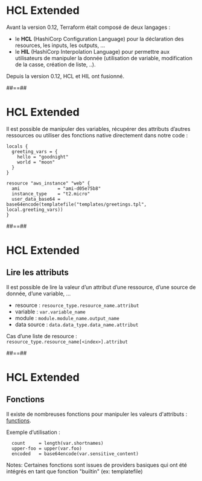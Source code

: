 <!-- .slide: class="with-code-bg-dark"-->

# HCL Extended

Avant la version 0.12, Terraform était composé de deux langages :

* le **HCL** (HashiCorp Configuration Language) pour la déclaration des resources, les inputs, les outputs, ...
* le **HIL** (HashiCorp Interpolation Language) pour permettre aux utilisateurs de manipuler la donnée (utilisation de variable, modification de la casse, création de liste, ..).

Depuis la version 0.12, HCL et HIL ont fusionné.

##==##
<!-- .slide: class="with-code-bg-dark"-->

# HCL Extended

Il est possible de manipuler des variables, récupérer des attributs d’autres ressources ou utiliser des fonctions native directement dans notre code :

```hcl-terraform
locals {
  greeting_vars = {
    hello = "goodnight"
    world = "moon"
  }
}

resource "aws_instance" "web" {
  ami              = "ami-d05e75b8"
  instance_type    = "t2.micro"
  user_data_base64 = base64encode(templatefile("templates/greetings.tpl", local.greeting_vars))
}
```

##==##

# HCL Extended

## Lire les attributs

Il est possible de lire la valeur d’un attribut d’une ressource, d’une source de donnée, d’une variable, …

* resource : `resource_type.resource_name.attribut`
* variable : `var.variable_name`
* module : `module.module_name.output_name`
* data source : `data.data_type.data_name.attribut`

Cas d’une liste de resource : `resource_type.resource_name[<index>].attribut`

##==##
<!-- .slide: class="with-code-bg-dark"-->

# HCL Extended

## Fonctions

Il existe de nombreuses fonctions pour manipuler les valeurs d'attributs : [functions](https://www.terraform.io/docs/language/functions/index.html).

Exemple d’utilisation :

```hcl-terraform
  count     = length(var.shortnames)
  upper-foo = upper(var.foo)
  encoded   = base64encode(var.sensitive_content)
```
Notes:
Certaines fonctions sont issues de providers basiques qui ont été intégrés en tant que fonction "builtin" (ex: templatefile)
